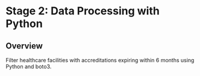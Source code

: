 # Stage 2: Data Processing with Python

## Overview
Filter healthcare facilities with accreditations expiring within 6 months using Python and boto3.


